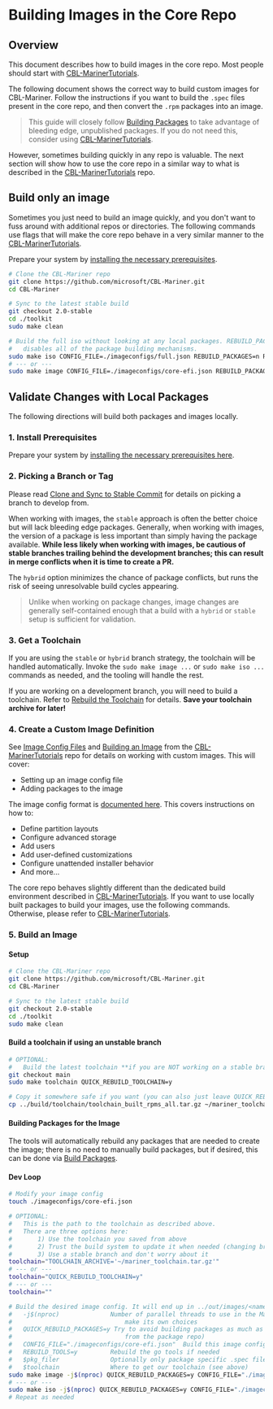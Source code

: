# Building Images in the Core Repo

## Overview

This document describes how to build images in the core repo. Most people should start with [CBL-MarinerTutorials](https://github.com/microsoft/CBL-MarinerTutorials).

The following document shows the correct way to build custom images for CBL-Mariner. Follow the instructions if you want to build the `.spec` files present in the core repo, and then convert the `.rpm` packages into an image.

> This guide will closely follow [Building Packages](./build_packages.md) to take advantage of bleeding edge, unpublished packages. If you do not need this, consider using [CBL-MarinerTutorials](https://github.com/microsoft/CBL-MarinerTutorials).

However, sometimes building quickly in any repo is valuable. The next section will show how to use the core repo in a similar way to what is described in the [CBL-MarinerTutorials](https://github.com/microsoft/CBL-MarinerTutorials) repo.

## **Build only an image**

Sometimes you just need to build an image quickly, and you don't want to fuss around with additional repos or directories. The following commands use flags that will make the core repo behave in a very similar manner to the [CBL-MarinerTutorials](https://github.com/microsoft/CBL-MarinerTutorials).

Prepare your system by [installing the necessary prerequisites](../prerequisites.md).

```bash
# Clone the CBL-Mariner repo
git clone https://github.com/microsoft/CBL-Mariner.git
cd CBL-Mariner

# Sync to the latest stable build
git checkout 2.0-stable
cd ./toolkit
sudo make clean

# Build the full iso without looking at any local packages. REBUILD_PACKAGES=n fully
#   disables all of the package building mechanisms.
sudo make iso CONFIG_FILE=./imageconfigs/full.json REBUILD_PACKAGES=n REBUILD_TOOLS=y
# --- or ---
sudo make image CONFIG_FILE=./imageconfigs/core-efi.json REBUILD_PACKAGES=n REBUILD_TOOLS=y
```

## **Validate Changes with Local Packages**

The following directions will build both packages and images locally.

### **1. Install Prerequisites**

Prepare your system by [installing the necessary prerequisites here](../prerequisites.md).

### **2. Picking a Branch or Tag**

Please read [Clone and Sync to Stable Commit](../building.md#clone-and-sync-to-stable-commit) for details on picking a branch to develop from.

When working with images, the `stable` approach is often the better choice but will lack bleeding edge packages. Generally, when working with images, the version of a package is less important than simply having the package available. **While less likely when working with images, be cautious of stable branches trailing behind the development branches; this can result in merge conflicts when it is time to create a PR.**

The `hybrid` option minimizes the chance of package conflicts, but runs the risk of seeing unresolvable build cycles appearing.

> Unlike when working on package changes, image changes are generally self-contained enough that a build with a `hybrid` or `stable` setup is sufficient for validation.

### **3. Get a Toolchain**

If you are using the `stable` or `hybrid` branch strategy, the toolchain will be handled automatically. Invoke the `sudo make image ...` or `sudo make iso ...` commands as needed, and the tooling will handle the rest.

If you are working on a development branch, you will need to build a toolchain. Refer to [Rebuild the Toolchain](../building.md#rebuild-the-toolchain) for details. **Save your toolchain archive for later!**

### **4. Create a Custom Image Definition**

See [Image Config Files](https://github.com/microsoft/CBL-MarinerTutorials/blob/-/docs/packages/working_with_packages.md#image-config-file) and [Building an Image](https://github.com/microsoft/CBL-MarinerTutorials/blob/-/docs/building/building.md) from the [CBL-MarinerTutorials](https://github.com/microsoft/CBL-MarinerTutorials) repo for details on working with custom images. This will cover:

* Setting up an image config file
* Adding packages to the image

The image config format is [documented here](../../formats/imageconfig.md). This covers instructions on how to:

* Define partition layouts
* Configure advanced storage
* Add users
* Add user-defined customizations
* Configure unattended installer behavior
* And more...

The core repo behaves slightly different than the dedicated build environment described in [CBL-MarinerTutorials](https://github.com/microsoft/CBL-MarinerTutorials). If you want to use locally built packages to build your images, use the following commands. Otherwise, please refer to [CBL-MarinerTutorials](https://github.com/microsoft/CBL-MarinerTutorials).

### **5. Build an Image**

#### Setup

```bash
# Clone the CBL-Mariner repo
git clone https://github.com/microsoft/CBL-Mariner.git
cd CBL-Mariner

# Sync to the latest stable build
git checkout 2.0-stable
cd ./toolkit
sudo make clean
```

#### Build a toolchain if using an unstable branch

```bash
# OPTIONAL:
#   Build the latest toolchain **if you are NOT working on a stable branch**
git checkout main
sudo make toolchain QUICK_REBUILD_TOOLCHAIN=y

# Copy it somewhere safe if you want (you can also just leave QUICK_REBUILD_TOOLCHAIN=y set)
cp ../build/toolchain/toolchain_built_rpms_all.tar.gz ~/mariner_toolchain.tar.gz
```

#### Building Packages for the Image

The tools will automatically rebuild any packages that are needed to create the image; there is no need to manually build packages, but if desired, this can be done via [Build Packages](./build_packages.md#rebuild-minimal-required-packages-for-an-image).

#### Dev Loop

```bash
# Modify your image config
touch ./imageconfigs/core-efi.json

# OPTIONAL:
#   This is the path to the toolchain as described above.
#   There are three options here:
#       1) Use the toolchain you saved from above
#       2) Trust the build system to update it when needed (changing branches will often cause a rebuild)
#       3) Use a stable branch and don't worry about it
toolchain="TOOLCHAIN_ARCHIVE='~/mariner_toolchain.tar.gz'"
# --- or ---
toolchain="QUICK_REBUILD_TOOLCHAIN=y"
# --- or ---
toolchain=""

# Build the desired image config. It will end up in ../out/images/<name>
#   -j$(nproc)              Number of parallel threads to use in the Makefile. The pkg scheduler will
#                               make its own choices
#   QUICK_REBUILD_PACKAGES=y Try to avoid building packages as much as possible (ie download what we can
#                               from the package repo)
#   CONFIG_FILE="./imageconfigs/core-efi.json"  Build this image config
#   REBUILD_TOOLS=y         Rebuild the go tools if needed
#   $pkg_filer              Optionally only package specific .spec files (see above)
#   $toolchain              Where to get our toolchain (see above)
sudo make image -j$(nproc) QUICK_REBUILD_PACKAGES=y CONFIG_FILE="./imageconfigs/core-efi.json" REBUILD_TOOLS=y $toolchain
# --- or ---
sudo make iso -j$(nproc) QUICK_REBUILD_PACKAGES=y CONFIG_FILE="./imageconfigs/full.json" REBUILD_TOOLS=y $toolchain
# Repeat as needed
```
